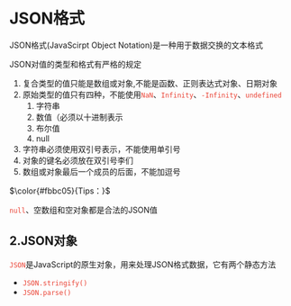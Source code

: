 # JSON格式

JSON格式(JavaScirpt Object Notation)是一种用于数据交换的文本格式

JSON对值的类型和格式有严格的规定

1. 复合类型的值只能是数组或对象,不能是函数、正则表达式对象、日期对象
2. 原始类型的值只有四种，不能使用<code style="color:#ea4335">NaN</code>、<code style="color:#ea4335">Infinity</code>、<code style="color:#ea4335">-Infinity</code>、<code style="color:#ea4335">undefined</code>
   1. 字符串
   2. 数值（必须以十进制表示
   3. 布尔值
   4. null
3. 字符串必须使用双引号表示，不能使用单引号
4. 对象的键名必须放在双引号李们
5. 数组或对象最后一个成员的后面，不能加逗号

$\color{#fbbc05}{Tips：}$

<code style="color:#ea4335">null</code>、空数组和空对象都是合法的JSON值

## 2.JSON对象

<code style="color:#ea4335">JSON</code>是JavaScript的原生对象，用来处理JSON格式数据，它有两个静态方法

- <code style="color:#ea4335">JSON.stringify()</code>
- <code style="color:#ea4335">JSON.parse()</code>
